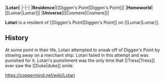|**Lotari**|
|-|-|
|**Residence**|[[Diggen's Point\|Diggen's Point]]|
|**Homeworld**|[[Lumar\|Lumar]]|
|**Universe**|[[Cosmere\|Cosmere]]|

**Lotari** is a resident of [[Diggen's Point\|Diggen's Point]] on [[Lumar\|Lumar]].

## History
At some point in their life, Lotari attempted to sneak off of Diggen's Point by stowing away on a merchant ship. Lotari failed in this attempt and was punished for it. Lotari's punishment was the only time that [[Tress\|Tress]] ever saw the [[Duke\|duke]] smile.



https://coppermind.net/wiki/Lotari